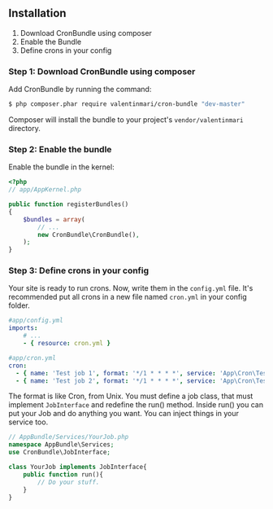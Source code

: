 ## Installation

1. Download CronBundle using composer
2. Enable the Bundle
3. Define crons in your config

### Step 1: Download CronBundle using composer

Add CronBundle by running the command:

``` bash
$ php composer.phar require valentinmari/cron-bundle "dev-master"
```

Composer will install the bundle to your project's `vendor/valentinmari` directory.

### Step 2: Enable the bundle

Enable the bundle in the kernel:

``` php
<?php
// app/AppKernel.php

public function registerBundles()
{
    $bundles = array(
        // ...
        new CronBundle\CronBundle(),
    );
}
```

### Step 3: Define crons in your config

Your site is ready to run crons. Now, write them in the `config.yml` file.
It's recommended put all crons in a new file named `cron.yml` in your config 
folder.

```yaml
#app/config.yml
imports:
    # ...
    - { resource: cron.yml }
```
```yaml
#app/cron.yml
cron:
  - { name: 'Test job 1', format: '*/1 * * * *', service: 'App\Cron\TestJob1' }
  - { name: 'Test job 2', format: '*/1 * * * *', service: 'App\Cron\TestJob2' }
```

The format is like Cron, from Unix. You must define a job class, that must
implement `JobInterface` and redefine the run() method.
Inside run() you can put your Job and do anything you want. You can inject things
in your service too.

```php
// AppBundle/Services/YourJob.php
namespace AppBundle\Services;
use CronBundle\JobInterface;

class YourJob implements JobInterface{
    public function run(){
        // Do your stuff.
    }
}
```

